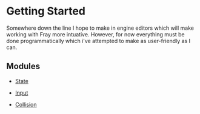 # Getting Started

Somewhere down the line I hope to make in engine editors which will make working with Fray more intuative. However, for now everything must be done programmatically which i've attempted to make as user-friendly as I can.

## Modules

- [State](./mod_state/index.md)

- [Input](./mod_input/index.md)

- [Collision](./mod_collision/index.md)
